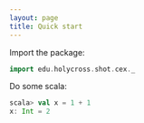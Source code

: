 ```yaml
---
layout: page
title: Quick start
---
```





Import the package:

```scala
import edu.holycross.shot.cex._
```

Do some scala:

```scala
scala> val x = 1 + 1
x: Int = 2
```
